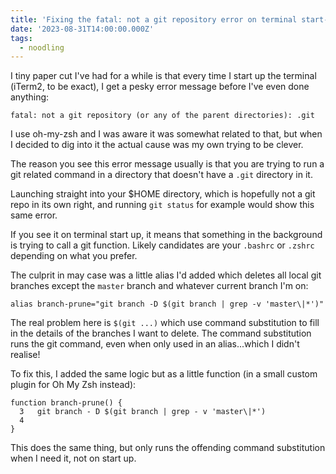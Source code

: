 ```yaml
---
title: 'Fixing the fatal: not a git repository error on terminal start-up'
date: '2023-08-31T14:00:00.000Z'
tags:
  - noodling
---
```


I tiny paper cut I've had for a while is that every time I start up the terminal (iTerm2, to be exact), I get a pesky error message before I've even done anything:

`fatal: not a git repository (or any of the parent directories): .git`

I use oh-my-zsh and I was aware it was somewhat related to that, but when I decided to dig into it the actual cause was my own trying to be clever.

The reason you see this error message usually is that you are trying to run a git related command in a directory that doesn't have a `.git` directory in it.

Launching straight into your $HOME directory, which is hopefully not a git repo in its own right, and running `git status` for example would show this same error.

If you see it on terminal start up, it means that something in the background is trying to call a git function. Likely candidates are your `.bashrc` or `.zshrc` depending on what you prefer.

The culprit in may case was a little alias I'd added which deletes all local git branches except the `master` branch and whatever current branch I'm on:

`alias branch-prune="git branch -D $(git branch | grep -v 'master\|*')"`

The real problem here is `$(git ...)` which use command substitution to fill in the details of the branches I want to delete. The command substitution runs the git command, even when only used in an alias...which I didn't realise!

To fix this, I added the same logic but as a little function (in a small custom plugin for Oh My Zsh instead):

```shell
function branch-prune() {
  3   git branch - D $(git branch | grep - v 'master\|*')
  4
}
```

This does the same thing, but only runs the offending command substitution when I need it, not on start up.
